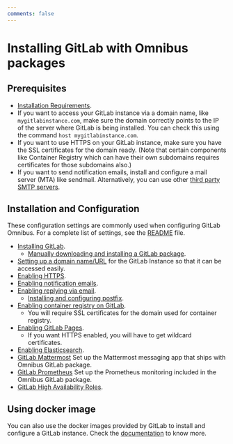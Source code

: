 ```yaml
---
comments: false
---
```


# Installing GitLab with Omnibus packages

## Prerequisites

- [Installation Requirements](https://docs.gitlab.com/ee/install/requirements.html).
- If you want to access your GitLab instance via a domain name, like `mygitlabinstance.com`,
  make sure the domain correctly points to the IP of the server where GitLab is being
  installed. You can check this using the command `host mygitlabinstance.com`.
- If you want to use HTTPS on your GitLab instance, make sure you have the SSL
  certificates for the domain ready. (Note that certain components like
  Container Registry which can have their own subdomains requires certificates for
  those subdomains also.)
- If you want to send notification emails, install and configure a mail server (MTA)
  like sendmail. Alternatively, you can use other [third party SMTP servers](../settings/smtp.md).

## Installation and Configuration

These configuration settings are commonly used when configuring GitLab Omnibus.
For a complete list of settings, see the [README](../README.md#configuring) file.

- [Installing GitLab](https://about.gitlab.com/install/).
  - [Manually downloading and installing a GitLab package](../manual_install.md).
- [Setting up a domain name/URL](../settings/configuration.md#configuring-the-external-url-for-gitlab)
  for the GitLab Instance so that it can be accessed easily.
- [Enabling HTTPS](../settings/nginx.md#enable-https).
- [Enabling notification emails](../settings/smtp.md#smtp-settings).
- [Enabling replying via email](https://docs.gitlab.com/ee/administration/reply_by_email.html#set-it-up).
  - [Installing and configuring postfix](https://docs.gitlab.com/ee/administration/reply_by_email_postfix_setup.html).
- [Enabling container registry on GitLab](https://docs.gitlab.com/ee/administration/packages/container_registry.html#container-registry-domain-configuration).
  - You will require SSL certificates for the domain used for container registry.
- [Enabling GitLab Pages](https://docs.gitlab.com/ee/administration/pages/).
  - If you want HTTPS enabled, you will have to get wildcard certificates.
- [Enabling Elasticsearch](https://docs.gitlab.com/ee/integration/elasticsearch.html).
- [GitLab Mattermost](../gitlab-mattermost/README.md) Set up the Mattermost messaging app that ships with Omnibus GitLab package.
- [GitLab Prometheus](https://docs.gitlab.com/ee/administration/monitoring/performance/prometheus.html)
  Set up the Prometheus monitoring included in the Omnibus GitLab package.
- [GitLab High Availability Roles](../roles/README.md).

## Using docker image

You can also use the docker images provided by GitLab to install and configure a GitLab instance.
Check the [documentation](../docker/README.md) to know more.

